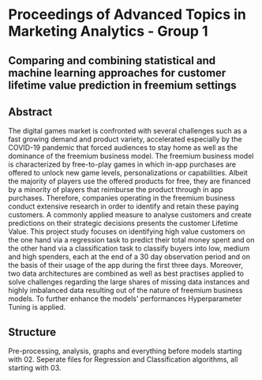 # Proceedings of Advanced Topics in Marketing Analytics - Group 1
## Comparing and combining statistical and machine learning approaches for customer lifetime value prediction in freemium settings

## Abstract
The digital games market is confronted with several challenges such as a fast growing demand and product variety, accelerated especially by the COVID-19 pandemic that forced audiences to stay home as well as the dominance of the freemium business model. The freemium business model is characterized by free-to-play games in which in-app purchases are offered to unlock new game levels, personalizations or capabilities. Albeit the majority of players use the offered products for free, they are financed by a minority of players that reimburse the product through in app purchases. Therefore, companies operating in the freemium business conduct extensive research in order to identify and retain these paying customers. A commonly applied measure to analyse customers and create predictions on their strategic decisions presents the customer Lifetime Value. This project study focuses on identifying high value customers on the one hand via a regression task to predict their total money spent and on the other hand via a classification task to classify buyers into low, medium and high spenders, each at the end of a 30 day observation period and on the basis of their usage of the app during the first three days. Moreover, two data architectures are combined as well as best practises applied to solve challenges regarding the large shares of missing data instances and highly imbalanced data resulting out of the nature of freemium business models. To further enhance the models' performances Hyperparameter Tuning is applied.

## Structure


Pre-processing, analysis, graphs and everything before models starting with 02.
Seperate files for Regression and Classification algorithms, all starting with 03.
